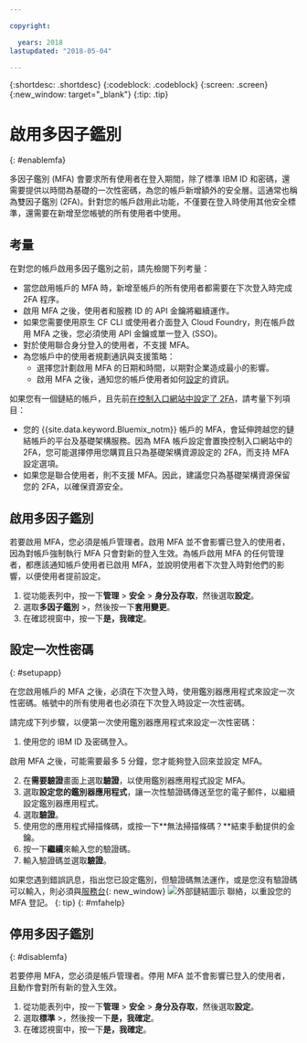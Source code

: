```yaml
---

copyright:

  years: 2018
lastupdated: "2018-05-04"

---
```


{:shortdesc: .shortdesc}
{:codeblock: .codeblock}
{:screen: .screen}
{:new_window: target="_blank"}
{:tip: .tip}

# 啟用多因子鑑別
{: #enablemfa}

多因子鑑別 (MFA) 會要求所有使用者在登入期間，除了標準 IBM ID 和密碼，還需要提供以時間為基礎的一次性密碼，為您的帳戶新增額外的安全層。這通常也稱為雙因子鑑別 (2FA)。針對您的帳戶啟用此功能，不僅要在登入時使用其他安全標準，還需要在新增至您帳號的所有使用者中使用。

## 考量

在對您的帳戶啟用多因子鑑別之前，請先檢閱下列考量：

* 當您啟用帳戶的 MFA 時，新增至帳戶的所有使用者都需要在下次登入時完成 2FA 程序。
* 啟用 MFA 之後，使用者和服務 ID 的 API 金鑰將繼續運作。
* 如果您需要使用原生 CF CLI 或使用者介面登入 Cloud Foundry，則在帳戶啟用 MFA 之後，您必須使用 API 金鑰或單一登入 (SSO)。
* 對於使用聯合身分登入的使用者，不支援 MFA。
* 為您帳戶中的使用者規劃通訊與支援策略：
  * 選擇您計劃啟用 MFA 的日期和時間，以期對企業造成最小的影響。
  * 啟用 MFA 之後，通知您的帳戶使用者如何[設定](mfa.html#setupapp)的資訊。
  
如果您有一個鏈結的帳戶，且先前[在控制入口網站中設定了 2FA](/docs/customer-portal/cpenable2fa.html#customerportal_2fa)，請考量下列項目：

* 您的 {{site.data.keyword.Bluemix_notm}} 帳戶的 MFA，會延伸跨越您的鏈結帳戶的平台及基礎架構服務。因為 MFA 帳戶設定會置換控制入口網站中的 2FA，您可能選擇停用您購買且只為基礎架構資源設定的 2FA，而支持 MFA 設定選項。
* 如果您是聯合使用者，則不支援 MFA。因此，建議您只為基礎架構資源保留您的 2FA，以確保資源安全。

## 啟用多因子鑑別

若要啟用 MFA，您必須是帳戶管理者。啟用 MFA 並不會影響已登入的使用者，因為對帳戶強制執行 MFA 只會對新的登入生效。為帳戶啟用 MFA 的任何管理者，都應該通知帳戶使用者已啟用 MFA，並說明使用者下次登入時對他們的影響，以便使用者提前設定。

1. 從功能表列中，按一下**管理** &gt; **安全** &gt; **身分及存取**，然後選取**設定**。
2. 選取**多因子鑑別** &gt;，然後按一下**套用變更**。
3. 在確認視窗中，按一下**是，我確定**。

## 設定一次性密碼
{: #setupapp}

在您啟用帳戶的 MFA 之後，必須在下次登入時，使用鑑別器應用程式來設定一次性密碼。帳號中的所有使用者也必須在下次登入時設定一次性密碼。 

請完成下列步驟，以便第一次使用鑑別器應用程式來設定一次性密碼：

1. 使用您的 IBM ID 及密碼登入。 

啟用 MFA 之後，可能需要最多 5 分鐘，您才能夠登入回來並設定 MFA。

2. 在**需要驗證**畫面上選取**驗證**，以使用鑑別器應用程式設定 MFA。
3. 選取**設定您的鑑別器應用程式**，讓一次性驗證碼傳送至您的電子郵件，以繼續設定鑑別器應用程式。
4. 選取**驗證**。
5. 使用您的應用程式掃描條碼，或按一下**無法掃描條碼？**結束手動提供的金鑰。 
6. 按一下**繼續**來輸入您的驗證碼。
7. 輸入驗證碼並選取**驗證**。 

如果您遇到錯誤訊息，指出您已設定鑑別，但驗證碼無法運作，或是您沒有驗證碼可以輸入，則必須與[服務台](https://www.ibm.com/ibmid/myibm/help/us/helpdesk.html){: new_window} ![外部鏈結圖示](../icons/launch-glyph.svg "外部鏈結圖示") 聯絡，以重設您的 MFA 登記。
{: tip}
{: #mfahelp}


## 停用多因子鑑別
{: #disablemfa}

若要停用 MFA，您必須是帳戶管理者。停用 MFA 並不會影響已登入的使用者，且動作會對所有新的登入生效。

1. 從功能表列中，按一下**管理** &gt; **安全** &gt; **身分及存取**，然後選取**設定**。
2. 選取**標準** &gt;，然後按一下**是，我確定**。
3. 在確認視窗中，按一下**是，我確定**。
